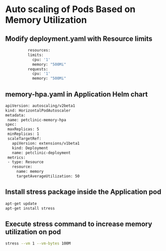# Auto scaling of Pods Based on Memory Utilization

## Modify deployment.yaml with Resource limits
```sh
          resources:
          limits:
            cpu: '1'
            memory: "500Mi"
          requests:
            cpu: '1'
            memory: "500Mi"
```

 ## memory-hpa.yaml in Application Helm chart
 ```sh
 apiVersion: autoscaling/v2beta1
kind: HorizontalPodAutoscaler
metadata:
  name: petclinic-memory-hpa
spec:
  maxReplicas: 5
  minReplicas: 1
  scaleTargetRef:
    apiVersion: extensions/v1beta1
    kind: Deployment
    name: petclinic-deployment
  metrics:
  - type: Resource
    resource:
      name: memory
      targetAverageUtilization: 50
 ```
 
 ## Install stress package inside the Application pod
 ```sh
 apt-get update
 apt-get install stress
 ```
## Execute stress command to increase memory utilization on pod
```sh
stress --vm 1 --vm-bytes 100M  
```
